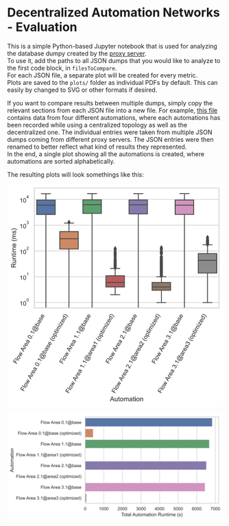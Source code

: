 # Decentralized Automation Networks - Evaluation

This is a simple Python-based Jupyter notebook that is used for analyzing the database dumpy created by the [proxy server](https://github.com/Chaphasilor/decentralized-automation-networks_proxy).  
To use it, add the paths to all JSON dumps that you would like to analyze to the first code block, in `filesToCompare`.  
For each JSON file, a separate plot will be created for every metric.  
Plots are saved to the `plots/` folder as individual PDFs by default. This can easily by changed to SVG or other formats if desired.

If you want to compare results between multiple dumps, simply copy the relevant sections from each JSON file into a new file. For example, [this file](0.1-3.3_2-minutes_low-load/compare.json) contains data from four different automations, where each automations has been recorded while using a centralized topology as well as the decentralized one. The individual entries were taken from multiple JSON dumps coming from different proxy servers. The JSON entries were then renamed to better reflect what kind of results they represented.  
In the end, a single plot showing all the automations is created, where automations are sorted alphabetically.

The resulting plots will look somethings like this:

![Exemplary Runtime Plot](plots/plt_runtime_compare.json_log.svg)

![Exemplary Total Runtime Plot](plots/plt_total_runtime_compare.json.svg)
